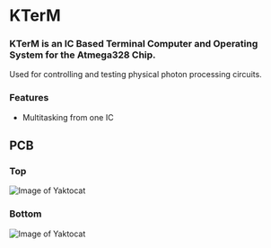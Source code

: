 # KTerM

### KTerM is an IC Based Terminal Computer and Operating System for the Atmega328 Chip.
Used for controlling and testing physical photon processing circuits.

### Features
- Multitasking from one IC

## PCB
### Top
![Image of Yaktocat](https://644db4de3505c40a0444-327723bce298e3ff5813fb42baeefbaa.ssl.cf1.rackcdn.com/fa40df1d852460da3cc9e979f2d28991.png)
### Bottom
![Image of Yaktocat](https://644db4de3505c40a0444-327723bce298e3ff5813fb42baeefbaa.ssl.cf1.rackcdn.com/d0395d8fe62e5baf61dd5810f02d9df5.png)
